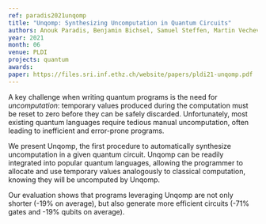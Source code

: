 ```yaml
---
ref: paradis2021unqomp
title: "Unqomp: Synthesizing Uncomputation in Quantum Circuits"
authors: Anouk Paradis, Benjamin Bichsel, Samuel Steffen, Martin Vechev
year: 2021
month: 06
venue: PLDI
projects: quantum
awards:
paper: https://files.sri.inf.ethz.ch/website/papers/pldi21-unqomp.pdf
---
```


A key challenge when writing quantum programs is the need for _uncomputation_: temporary values produced during the computation must be reset to zero before they can be safely discarded. Unfortunately, most existing quantum languages require tedious manual uncomputation, often leading to inefficient and error-prone programs.

We present Unqomp, the first procedure to automatically synthesize uncomputation in a given quantum circuit. Unqomp can be readily integrated into popular quantum languages, allowing the programmer to allocate and use temporary values analogously to classical computation, knowing they will be uncomputed by Unqomp.

Our evaluation shows that programs leveraging Unqomp are not only shorter (-19% on average), but also generate more efficient circuits (-71% gates and -19% qubits on average).
